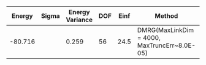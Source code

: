 | Energy  | Sigma | Energy Variance | DOF | Einf | Method                                       | Data Repository |
|---------|-------|-----------------|-----|------|----------------------------------------------|-----------------|
| -80.716 |       | 0.259           | 56  | 24.5 | DMRG(MaxLinkDim = 4000, MaxTruncErr~8.0E-05) |                 |
